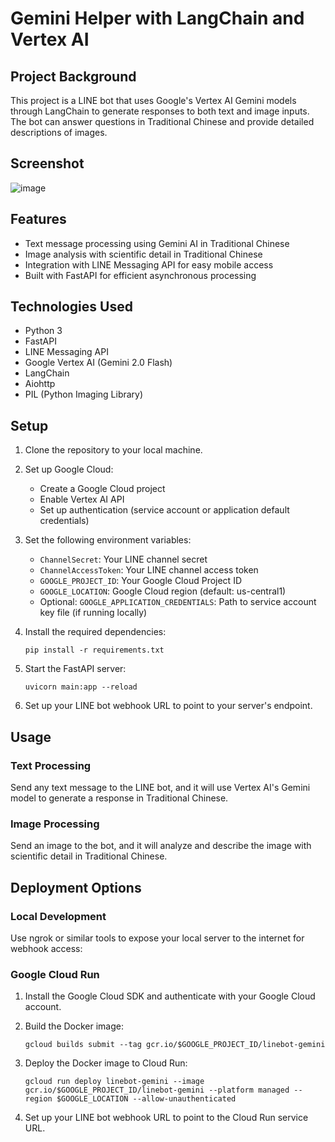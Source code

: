 # Gemini Helper with LangChain and Vertex AI

## Project Background

This project is a LINE bot that uses Google's Vertex AI Gemini models through LangChain to generate responses to both text and image inputs. The bot can answer questions in Traditional Chinese and provide detailed descriptions of images.

## Screenshot

![image](https://github.com/kkdai/linebot-gemini-python/assets/2252691/466fbe7c-e704-45f9-8584-91cfa2c99e48)

## Features

- Text message processing using Gemini AI in Traditional Chinese
- Image analysis with scientific detail in Traditional Chinese
- Integration with LINE Messaging API for easy mobile access
- Built with FastAPI for efficient asynchronous processing

## Technologies Used

- Python 3
- FastAPI
- LINE Messaging API
- Google Vertex AI (Gemini 2.0 Flash)
- LangChain
- Aiohttp
- PIL (Python Imaging Library)

## Setup

1. Clone the repository to your local machine.
2. Set up Google Cloud:
   - Create a Google Cloud project
   - Enable Vertex AI API
   - Set up authentication (service account or application default credentials)

3. Set the following environment variables:
   - `ChannelSecret`: Your LINE channel secret
   - `ChannelAccessToken`: Your LINE channel access token
   - `GOOGLE_PROJECT_ID`: Your Google Cloud Project ID
   - `GOOGLE_LOCATION`: Google Cloud region (default: us-central1)
   - Optional: `GOOGLE_APPLICATION_CREDENTIALS`: Path to service account key file (if running locally)

4. Install the required dependencies:

   ```
   pip install -r requirements.txt
   ```

5. Start the FastAPI server:

   ```
   uvicorn main:app --reload
   ```

6. Set up your LINE bot webhook URL to point to your server's endpoint.

## Usage

### Text Processing

Send any text message to the LINE bot, and it will use Vertex AI's Gemini model to generate a response in Traditional Chinese.

### Image Processing

Send an image to the bot, and it will analyze and describe the image with scientific detail in Traditional Chinese.

## Deployment Options

### Local Development

Use ngrok or similar tools to expose your local server to the internet for webhook access:

### Google Cloud Run

1. Install the Google Cloud SDK and authenticate with your Google Cloud account.
2. Build the Docker image:

   ```
   gcloud builds submit --tag gcr.io/$GOOGLE_PROJECT_ID/linebot-gemini
   ```

3. Deploy the Docker image to Cloud Run:

   ```
   gcloud run deploy linebot-gemini --image gcr.io/$GOOGLE_PROJECT_ID/linebot-gemini --platform managed --region $GOOGLE_LOCATION --allow-unauthenticated
   ```

4. Set up your LINE bot webhook URL to point to the Cloud Run service URL.
